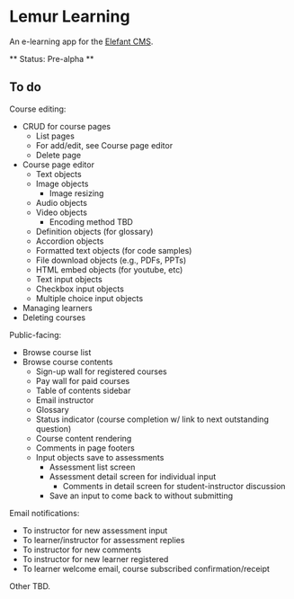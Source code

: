 # Lemur Learning

An e-learning app for the [Elefant CMS](http://www.elefantcms.com/).

** Status: Pre-alpha **

## To do

Course editing:

* CRUD for course pages
  * List pages
  * For add/edit, see Course page editor
  * Delete page
* Course page editor
  * Text objects
  * Image objects
    * Image resizing
  * Audio objects
  * Video objects
    * Encoding method TBD
  * Definition objects (for glossary)
  * Accordion objects
  * Formatted text objects (for code samples)
  * File download objects (e.g., PDFs, PPTs)
  * HTML embed objects (for youtube, etc)
  * Text input objects
  * Checkbox input objects
  * Multiple choice input objects
* Managing learners
* Deleting courses

Public-facing:

* Browse course list
* Browse course contents
  * Sign-up wall for registered courses
  * Pay wall for paid courses
  * Table of contents sidebar
  * Email instructor
  * Glossary
  * Status indicator (course completion w/ link to next outstanding question)
  * Course content rendering
  * Comments in page footers
  * Input objects save to assessments
    * Assessment list screen
    * Assessment detail screen for individual input
      * Comments in detail screen for student-instructor discussion
    * Save an input to come back to without submitting

Email notifications:

* To instructor for new assessment input
* To learner/instructor for assessment replies
* To instructor for new comments
* To instructor for new learner registered
* To learner welcome email, course subscribed confirmation/receipt

Other TBD.